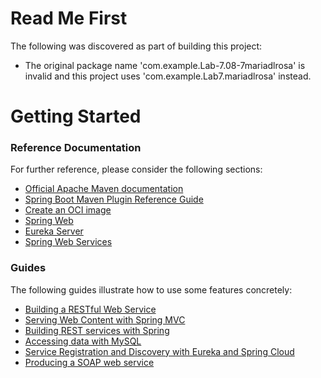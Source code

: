# Read Me First
The following was discovered as part of building this project:

* The original package name 'com.example.Lab-7.08-7mariadlrosa' is invalid and this project uses 'com.example.Lab7.mariadlrosa' instead.

# Getting Started

### Reference Documentation
For further reference, please consider the following sections:

* [Official Apache Maven documentation](https://maven.apache.org/guides/index.html)
* [Spring Boot Maven Plugin Reference Guide](https://docs.spring.io/spring-boot/docs/2.7.1/maven-plugin/reference/html/)
* [Create an OCI image](https://docs.spring.io/spring-boot/docs/2.7.1/maven-plugin/reference/html/#build-image)
* [Spring Web](https://docs.spring.io/spring-boot/docs/2.7.1/reference/htmlsingle/#web)
* [Eureka Server](https://docs.spring.io/spring-cloud-netflix/docs/current/reference/html/#spring-cloud-eureka-server)
* [Spring Web Services](https://docs.spring.io/spring-boot/docs/2.7.1/reference/htmlsingle/#io.webservices)

### Guides
The following guides illustrate how to use some features concretely:

* [Building a RESTful Web Service](https://spring.io/guides/gs/rest-service/)
* [Serving Web Content with Spring MVC](https://spring.io/guides/gs/serving-web-content/)
* [Building REST services with Spring](https://spring.io/guides/tutorials/rest/)
* [Accessing data with MySQL](https://spring.io/guides/gs/accessing-data-mysql/)
* [Service Registration and Discovery with Eureka and Spring Cloud](https://spring.io/guides/gs/service-registration-and-discovery/)
* [Producing a SOAP web service](https://spring.io/guides/gs/producing-web-service/)

